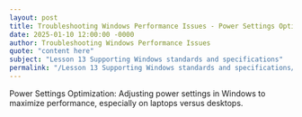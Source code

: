 ```yaml
---
layout: post
title: Troubleshooting Windows Performance Issues - Power Settings Optimization
date: 2025-01-10 12:00:00 -0000
author: Troubleshooting Windows Performance Issues
quote: "content here"
subject: "Lesson 13 Supporting Windows standards and specifications"
permalink: "/Lesson 13 Supporting Windows standards and specifications/Troubleshooting Windows Performance Issues/Troubleshooting Windows Performance Issues - Power Settings Optimization"
---
```


Power Settings Optimization: Adjusting power settings in Windows to maximize performance, especially on laptops versus desktops.
